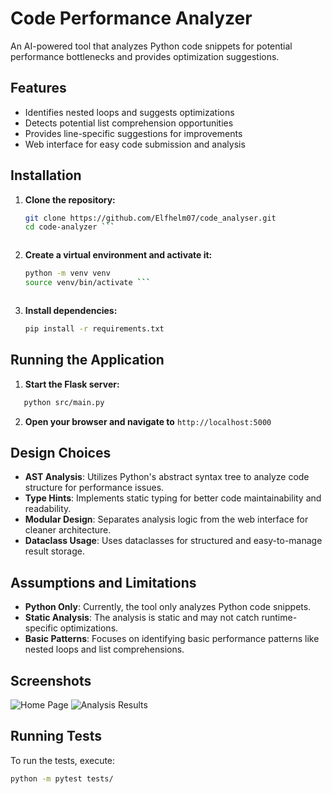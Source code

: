 # Code Performance Analyzer

An AI-powered tool that analyzes Python code snippets for potential performance bottlenecks and provides optimization suggestions.

## Features

- Identifies nested loops and suggests optimizations
- Detects potential list comprehension opportunities
- Provides line-specific suggestions for improvements
- Web interface for easy code submission and analysis

## Installation

1. **Clone the repository:**

   ```bash
   git clone https://github.com/Elfhelm07/code_analyser.git
   cd code-analyzer ```

   

2. **Create a virtual environment and activate it:**

   ```bash
   python -m venv venv
   source venv/bin/activate ```

   

3. **Install dependencies:**
   ```bash
   pip install -r requirements.txt
   ```



## Running the Application

1. **Start the Flask server:**
```   bash
   python src/main.py
```

2. **Open your browser and navigate to** `http://localhost:5000`

## Design Choices

- **AST Analysis**: Utilizes Python's abstract syntax tree to analyze code structure for performance issues.
- **Type Hints**: Implements static typing for better code maintainability and readability.
- **Modular Design**: Separates analysis logic from the web interface for cleaner architecture.
- **Dataclass Usage**: Uses dataclasses for structured and easy-to-manage result storage.

## Assumptions and Limitations

- **Python Only**: Currently, the tool only analyzes Python code snippets.
- **Static Analysis**: The analysis is static and may not catch runtime-specific optimizations.
- **Basic Patterns**: Focuses on identifying basic performance patterns like nested loops and list comprehensions.

## Screenshots

![Home Page](screenshots/home_page.png)
![Analysis Results](screenshots/analysis_results.png)

## Running Tests

To run the tests, execute:

```bash
python -m pytest tests/
```
